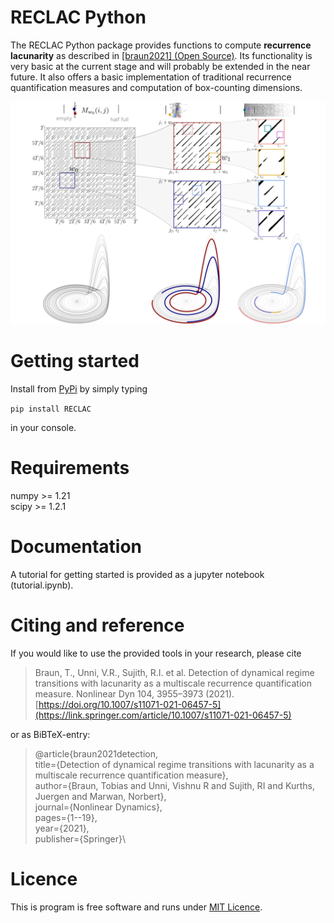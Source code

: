 RECLAC Python
==============

The RECLAC Python package provides functions to compute **recurrence lacunarity** as described in [[braun2021] (Open Source)](https://link.springer.com/article/10.1007/s11071-021-06457-5#article-info). Its functionality is very basic at the current stage and will probably be extended in the near future. It also offers a basic implementation of traditional recurrence quantification measures and computation of box-counting dimensions.


<img src="https://github.com/ToBraun/RECLAC/blob/main/icon.png" alt="drawing" width="750"/>

Getting started
===============

Install from [PyPi](https://pypi.org/project/RECLAC/) by simply typing

`pip install RECLAC` 

in your console.

Requirements
====

numpy >= 1.21\
scipy >= 1.2.1



Documentation
=============

A tutorial for getting started is provided as a jupyter notebook (tutorial.ipynb). 


Citing and reference
====================
If you would like to use the provided tools in your research, please cite


> Braun, T., Unni, V.R., Sujith, R.I. et al. Detection of dynamical regime transitions with lacunarity as a multiscale recurrence quantification measure. Nonlinear Dyn 104, 3955–3973 (2021). [https://doi.org/10.1007/s11071-021-06457-5](https://link.springer.com/article/10.1007/s11071-021-06457-5)




or as BiBTeX-entry:



>@article{braun2021detection,\
title={Detection of dynamical regime transitions with lacunarity as a multiscale recurrence quantification measure},\
author={Braun, Tobias and Unni, Vishnu R and Sujith, RI and Kurths, Juergen and Marwan, Norbert},\
journal={Nonlinear Dynamics},\
pages={1--19},\
year={2021},\
publisher={Springer}\



Licence
=======
This is program is free software and runs under [MIT Licence](https://opensource.org/licenses/MIT).
